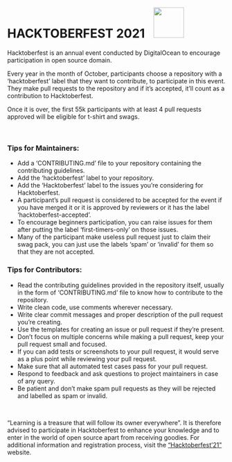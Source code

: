# HACKTOBERFEST 2021  &nbsp; <img width="70px" src="https://hacktoberfest.digitalocean.com/_nuxt/img/logo-hacktoberfest-full.f42e3b1.svg">

<p> Hacktoberfest is an annual event conducted by DigitalOcean to encourage participation in open source domain. </p>
<p>Every year in the month of October, participants choose a repository with a ‘hacktoberfest’ label that they want to contribute, to participate in this event. They make pull requests to the repository and if it’s accepted, it’ll count as a contribution to Hacktoberfest. </p>
<p> Once it is over, the first 55k participants with at least 4 pull requests approved will be eligible for t-shirt and swags. </p>

<br/>

### Tips for Maintainers:
-  Add a ‘CONTRIBUTING.md’ file to your repository containing the contributing guidelines.
-  Add the ‘hacktoberfest’ label to your repository.
-  Add the ‘Hacktoberfest’ label to the issues you’re considering for Hacktoberfest.
-  A participant’s pull request is considered to be accepted for the event if you have merged it or it is approved by reviewers or it has the label ‘hacktoberfest-accepted’.
-  To encourage beginners participation, you can raise issues for them after putting the label ‘first-timers-only’ on those issues.
-  Many of the participant make useless pull request just to claim their swag pack, you can just use the labels ‘spam’ or ‘invalid’ for them so that they are not accepted.

### Tips for Contributors:
- Read the contributing guidelines provided in the repository itself, usually in the form of ‘CONTRIBUTING.md’ file to know how to contribute to the repository.
- Write clean code, use comments wherever necessary.
- Write clear commit messages and proper description of the pull request you’re creating.
- Use the templates for creating an issue or pull request if they’re present.
- Don’t focus on multiple concerns while making a pull request, keep your pull request small and focused.
- If you can add tests or screenshots to your pull request, it would serve as a plus point while reviewing your pull request.
- Make sure that all automated test cases pass for your pull request.
- Respond to feedback and ask questions to project maintainers in case of any query.
-  Be patient and don’t make spam pull requests as they will be rejected and labelled as spam or invalid.

<br/>

<p>
  “Learning is a treasure that will follow its owner everywhere”. It is therefore advised to participate in Hacktoberfest to enhance your knowledge and to enter in the world of open source apart from receiving goodies. For additional information and registration process, visit the <a href="https://hacktoberfest.digitalocean.com/">“Hacktoberfest’21” </a> website.</p>

